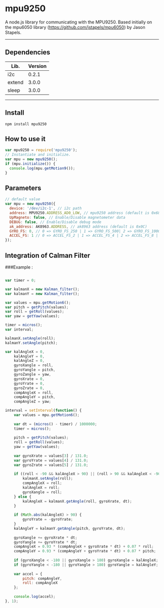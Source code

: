 # mpu9250
A node.js library for communicating with the MPU9250.
Based initially on the mpu6050 library (https://github.com/jstapels/mpu6050) by Jason Stapels.
___
## Dependencies
|   Lib.  | Version |
| ------- | ------- |
|     i2c |   0.2.1 |
|  extend |   3.0.0 |
|   sleep |   3.0.0 |
___
## Install
```
npm install mpu9250
```

## How to use it
```javascript
var mpu9250 = require('mpu9250');
// Instantiate and initialize.
var mpu = new mpu9250();
if (mpu.initialize()) {
  console.log(mpu.getMotion9());
}
```

## Parameters
```javascript
// default value
var mpu = new mpu9250({
  device: '/dev/i2c-1', // i2c path
  address: MPU9250.ADDRESS_AD0_LOW, // mpu9250 address (default is 0x68)
  UpMagneto: false, // Enable/Disable magnetometer data
  DEBUG: false, // Enable/Disable debug mode
  ak_address: AK8963.ADDRESS, // ak8963 address (default is 0x0C)
  GYRO_FS: 0, // 0 => GYRO_FS_250 | 1 => GYRO_FS_500| 2 => GYRO_FS_1000 | 3 => GYRO_FS_2000
  ACCEL_FS: 1 // 0 => ACCEL_FS_2 | 1 => ACCEL_FS_4 | 2 => ACCEL_FS_8 | 3 => ACCEL_FS_16
});
```

## Integration of Calman Filter
###Example :
```javascript

var timer = 0;

var kalmanX = new Kalman_filter();
var kalmanY = new Kalman_filter();

var values = mpu.getMotion6();
var pitch = getPitch(values);
var roll = getRoll(values);
var yaw = getYaw(values);

timer = micros();
var interval;

kalmanX.setAngle(roll);
kalmanY.setAngle(pitch);

var kalAngleX = 0,
	kalAngleY = 0,
	kalAngleZ = 0,
	gyroXangle = roll,
	gyroYangle = pitch,
	gyroZangle = yaw,
	gyroXrate = 0,
	gyroYrate = 0,
	gyroZrate = 0,
	compAngleX = roll,
	compAngleY = pitch,
	compAngleZ = yaw;

interval = setInterval(function() {
	var values = mpu.getMotion6();
	
	var dt = (micros() - timer) / 1000000;
	timer = micros();
	
	pitch = getPitch(values);
	roll = getRoll(values);
	yaw = getYaw(values);
	
	var gyroXrate = values[3] / 131.0;
	var gyroYrate = values[4] / 131.0;
	var gyroZrate = values[5] / 131.0;
	
	if ((roll < -90 && kalAngleX > 90) || (roll > 90 && kalAngleX < -90)) {
		kalmanX.setAngle(roll);
		compAngleX = roll;
		kalAngleX = roll;
		gyroXangle = roll;
	} else {
		kalAngleX = kalmanX.getAngle(roll, gyroXrate, dt);
	}
	
	if (Math.abs(kalAngleX) > 90) {
		gyroYrate = -gyroYrate;
	}
	kalAngleY = kalmanY.getAngle(pitch, gyroYrate, dt);
	
	gyroXangle += gyroXrate * dt;
	gyroYangle += gyroYrate * dt;
	compAngleX = 0.93 * (compAngleX + gyroXrate * dt) + 0.07 * roll;
	compAngleY = 0.93 * (compAngleY + gyroYrate * dt) + 0.07 * pitch;
	
	if (gyroXangle < -180 || gyroXangle > 180) gyroXangle = kalAngleX;
	if (gyroYangle < -180 || gyroYangle > 180) gyroYangle = kalAngleY;
	
	var accel = {
		pitch: compAngleY,
		roll: compAngleX
	};
	
	console.log(accel);
}, 1);
```